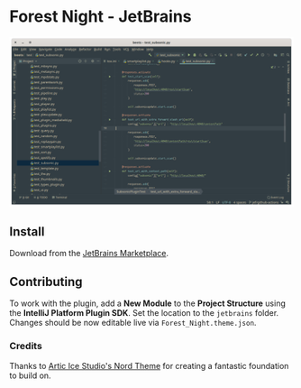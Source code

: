 # Forest Night - JetBrains

![screenshot](./screenshot.png)

## Install

Download from the [JetBrains Marketplace](https://plugins.jetbrains.com/plugin/14436-forest-night).

## Contributing

To work with the plugin, add a **New Module** to the **Project Structure** using the **IntelliJ Platform Plugin SDK**. Set the location to the `jetbrains` folder. Changes should be now editable live via `Forest_Night.theme.json`.

### Credits

Thanks to [Artic Ice Studio's Nord Theme](https://github.com/arcticicestudio/nord-jetbrains) for creating a fantastic foundation to build on.